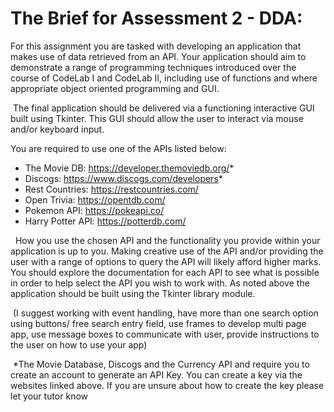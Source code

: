 # The Brief for Assessment 2 - DDA:

For this assignment you are tasked with developing an application that makes use of data retrieved from an API. Your application should aim to demonstrate a range of programming techniques introduced over the course of CodeLab I and CodeLab II, including use of functions and where appropriate object oriented programming and GUI.

&nbsp;The final application should be delivered via a functioning interactive GUI built using Tkinter. This GUI should allow the user to interact via mouse and/or keyboard input.

You are required to use one of the APIs listed below:
- The Movie DB: https://developer.themoviedb.org/*
- Discogs: https://www.discogs.com/developers*
- Rest Countries: https://restcountries.com/
- Open Trivia: https://opentdb.com/
- Pokemon API: https://pokeapi.co/
- Harry Potter API: https://potterdb.com/

&nbsp;
How you use the chosen API and the functionality you provide within your application is up to you. Making creative use of the API and/or providing the user with a range of options to query the API will likely afford higher marks. You should explore the documentation for each API to see what is possible in order to help select the API you wish to work with. 
As noted above the application should be built using the Tkinter library module. 

&nbsp;(I suggest working with event handling, have more than one search option using buttons/ free search entry field, use frames to develop multi page app, use message boxes to communicate with user, provide instructions to the user on how to use your app)

&nbsp;*The Movie Database, Discogs and the Currency API and require you to create an account to generate an API Key. You can create a key via the websites linked above. If you are unsure about how to create the key please let your tutor know
